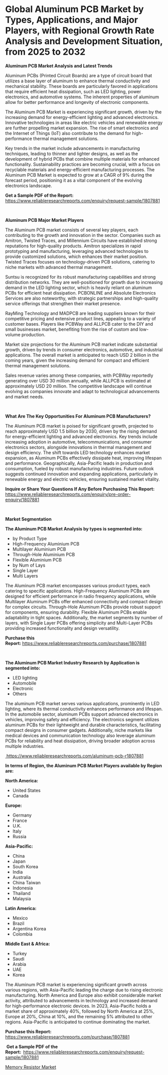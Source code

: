 <p><h1>Global Aluminum PCB Market by Types, Applications, and Major Players, with Regional Growth Rate Analysis and Development Situation, from 2025 to 2032</h1></p><p><strong>Aluminum PCB Market Analysis and Latest Trends</strong></p>
<p><p>Aluminum PCBs (Printed Circuit Boards) are a type of circuit board that utilizes a base layer of aluminum to enhance thermal conductivity and mechanical stability. These boards are particularly favored in applications that require efficient heat dissipation, such as LED lighting, power electronics, and automotive systems. The inherent properties of aluminum allow for better performance and longevity of electronic components.</p><p>The Aluminum PCB Market is experiencing significant growth, driven by the increasing demand for energy-efficient lighting and advanced electronics. Innovative technologies in areas like electric vehicles and renewable energy are further propelling market expansion. The rise of smart electronics and the Internet of Things (IoT) also contribute to the demand for high-performance thermal management solutions.</p><p>Key trends in the market include advancements in manufacturing techniques, leading to thinner and lighter designs, as well as the development of hybrid PCBs that combine multiple materials for enhanced functionality. Sustainability practices are becoming crucial, with a focus on recyclable materials and energy-efficient manufacturing processes. The Aluminum PCB Market is expected to grow at a CAGR of 9% during the forecast period, positioning it as a vital component of the evolving electronics landscape.</p></p>
<p><strong>Get a Sample PDF of the Report:&nbsp;</strong> <a href="https://www.reliableresearchreports.com/enquiry/request-sample/1807881?utm_campaign=3275&utm_medium=2&utm_source=Github&utm_content=ia&utm_term=06042025&utm_id=aluminum-pcb">https://www.reliableresearchreports.com/enquiry/request-sample/1807881</a></p>
<p>&nbsp;</p>
<p><strong>Aluminum PCB Major Market Players</strong></p>
<p><p>The Aluminum PCB market consists of several key players, each contributing to the growth and innovation in the sector. Companies such as Amitron, Twisted Traces, and Millennium Circuits have established strong reputations for high-quality products. Amitron specializes in rapid prototyping and manufacturing, leveraging advanced technologies to provide customized solutions, which enhances their market position. Twisted Traces focuses on technology-driven PCB solutions, catering to niche markets with advanced thermal management.</p><p>Suntsu is recognized for its robust manufacturing capabilities and strong distribution networks. They are well-positioned for growth due to increasing demand in the LED lighting sector, which is heavily reliant on aluminum PCBs for efficient heat dissipation. PCBONLINE and Absolute Electronics Services are also noteworthy, with strategic partnerships and high-quality service offerings that strengthen their market presence.</p><p>RауMing Tесhnоlоgу and MADPCB are leading suppliers known for their competitive pricing and extensive product lines, appealing to a variety of customer bases. Players like PCBWay and ALLPCB cater to the DIY and small businesses market, benefiting from the rise of custom and low-volume production.</p><p>Market size projections for the Aluminum PCB market indicate substantial growth, driven by trends in consumer electronics, automotive, and industrial applications. The overall market is anticipated to reach USD 2 billion in the coming years, given the increasing demand for compact and efficient thermal management solutions.</p><p>Sales revenue varies among these companies, with PCBWay reportedly generating over USD 30 million annually, while ALLPCB is estimated at approximately USD 20 million. The competitive landscape will continue evolving as companies innovate and adapt to technological advancements and market needs.</p></p>
<p>&nbsp;</p>
<p><strong>What Are The Key Opportunities For Aluminum PCB Manufacturers?</strong></p>
<p><p>The Aluminum PCB market is poised for significant growth, projected to reach approximately USD 1.5 billion by 2030, driven by the rising demand for energy-efficient lighting and advanced electronics. Key trends include increasing adoption in automotive, telecommunications, and consumer electronics sectors, alongside innovations in thermal management and design efficiency. The shift towards LED technology enhances market expansion, as Aluminum PCBs effectively dissipate heat, improving lifespan and performance. Geographically, Asia-Pacific leads in production and consumption, fueled by robust manufacturing industries. Future outlook suggests continued innovation and expanding applications, particularly in renewable energy and electric vehicles, ensuring sustained market vitality.</p></p>
<p><strong>Inquire or Share Your Questions If Any Before Purchasing This Report:</strong> <a href="https://www.reliableresearchreports.com/enquiry/pre-order-enquiry/1807881?utm_campaign=3275&utm_medium=2&utm_source=Github&utm_content=ia&utm_term=06042025&utm_id=aluminum-pcb">https://www.reliableresearchreports.com/enquiry/pre-order-enquiry/1807881</a></p>
<p>&nbsp;</p>
<p><strong>Market Segmentation</strong></p>
<p><strong>The Aluminum PCB Market Analysis by types is segmented into:</strong></p>
<p><ul><li>by Product Type</li><li>High-Frequency Aluminium PCB</li><li>Multilayer Aluminium PCB</li><li>Through-Hole Aluminium PCB</li><li>Flexible Aluminium PCB</li><li>by Num of Lays</li><li>Single Layer</li><li>Multi Layers</li></ul></p>
<p><p>The Aluminum PCB market encompasses various product types, each catering to specific applications. High-Frequency Aluminum PCBs are designed for efficient performance in radio frequency applications, while Multilayer Aluminum PCBs offer enhanced connectivity and compact design for complex circuits. Through-Hole Aluminum PCBs provide robust support for components, ensuring durability. Flexible Aluminum PCBs enable adaptability in tight spaces. Additionally, the market segments by number of layers, with Single Layer PCBs offering simplicity and Multi-Layer PCBs providing increased functionality and design versatility.</p></p>
<p><strong>Purchase this Report:&nbsp;</strong><a href="https://www.reliableresearchreports.com/purchase/1807881?utm_campaign=3275&utm_medium=2&utm_source=Github&utm_content=ia&utm_term=06042025&utm_id=aluminum-pcb">https://www.reliableresearchreports.com/purchase/1807881</a></p>
<p>&nbsp;</p>
<p><strong>The Aluminum PCB Market Industry Research by Application is segmented into:</strong></p>
<p><ul><li>LED lighting</li><li>Automobile</li><li>Electronic</li><li>Others</li></ul></p>
<p><p>The aluminum PCB market serves various applications, prominently in LED lighting, where its thermal conductivity enhances performance and lifespan. In the automobile sector, aluminum PCBs support advanced electronics in vehicles, improving safety and efficiency. The electronics segment utilizes aluminum PCBs for their lightweight and durable characteristics, facilitating compact designs in consumer gadgets. Additionally, niche markets like medical devices and communication technology also leverage aluminum PCBs for reliability and heat dissipation, driving broader adoption across multiple industries.</p></p>
<p><a href="https://www.reliableresearchreports.com/aluminum-pcb-r1807881?utm_campaign=3275&utm_medium=2&utm_source=Github&utm_content=ia&utm_term=06042025&utm_id=aluminum-pcb">&nbsp;https://www.reliableresearchreports.com/aluminum-pcb-r1807881</a></p>
<p><strong>In terms of Region, the Aluminum PCB Market Players available by Region are:</strong></p>
<p>
    <p> <strong> North America: </strong>
        <ul>
            <li>United States</li>
            <li>Canada</li>
        </ul>
        </p> 
    <p> <strong> Europe: </strong>
        <ul>
            <li>Germany</li>
            <li>France</li>
            <li>U.K.</li>
            <li>Italy</li>
            <li>Russia</li>
        </ul>
        </p> 
    <p> <strong> Asia-Pacific: </strong>
        <ul>
            <li>China</li>
            <li>Japan</li>
            <li>South Korea</li>
            <li>India</li>
            <li>Australia</li>
            <li>China Taiwan</li>
            <li>Indonesia</li>
            <li>Thailand</li>
            <li>Malaysia</li>
        </ul>
        </p> 
    <p> <strong> Latin America: </strong>
        <ul>
            <li>Mexico</li>
            <li>Brazil</li>
            <li>Argentina Korea</li>
            <li>Colombia</li>
        </ul>
        </p> 
    <p> <strong> Middle East & Africa: </strong>
        <ul>
            <li>Turkey</li>
            <li>Saudi</li>
            <li>Arabia</li>
            <li>UAE</li>
            <li>Korea</li>
        </ul>
    </p>
    </p>
<p><p>The Aluminum PCB market is experiencing significant growth across various regions, with Asia-Pacific leading the charge due to rising electronic manufacturing. North America and Europe also exhibit considerable market activity, attributed to advancements in technology and increased demand for high-performance electronic devices. In 2023, Asia-Pacific holds a market share of approximately 40%, followed by North America at 25%, Europe at 20%, China at 10%, and the remaining 5% attributed to other regions. Asia-Pacific is anticipated to continue dominating the market.</p></p>
<p><strong>Purchase this Report: </strong><a href="https://www.reliableresearchreports.com/purchase/1807881?utm_campaign=3275&utm_medium=2&utm_source=Github&utm_content=ia&utm_term=06042025&utm_id=aluminum-pcb">https://www.reliableresearchreports.com/purchase/1807881</a></p>
<p>&nbsp;<strong>Get a Sample PDF of the Report:&nbsp;&nbsp;</strong><a href="https://www.reliableresearchreports.com/enquiry/request-sample/1807881?utm_campaign=3275&utm_medium=2&utm_source=Github&utm_content=ia&utm_term=06042025&utm_id=aluminum-pcb">https://www.reliableresearchreports.com/enquiry/request-sample/1807881</a></p>
<p><strong></strong></p>
<p><p><a href="https://github.com/nacrehuipie/Market-Research-Report-List-1/blob/main/memory-resistor-market.md?utm_campaign=3275&utm_medium=2&utm_source=Github&utm_content=ia&utm_term=06042025&utm_id=aluminum-pcb">Memory Resistor Market</a></p></p>
